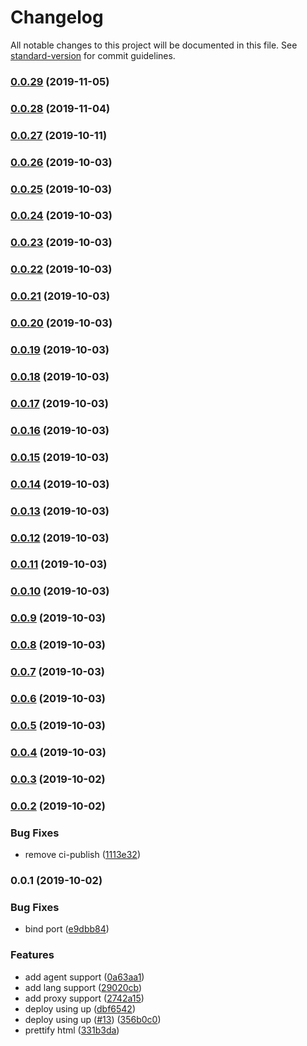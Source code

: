 # Changelog

All notable changes to this project will be documented in this file. See [standard-version](https://github.com/conventional-changelog/standard-version) for commit guidelines.

### [0.0.29](https://github.com/microlinkhq/html/compare/v0.0.28...v0.0.29) (2019-11-05)

### [0.0.28](https://github.com/microlinkhq/html/compare/v0.0.27...v0.0.28) (2019-11-04)

### [0.0.27](https://github.com/microlinkhq/html/compare/v0.0.26...v0.0.27) (2019-10-11)

### [0.0.26](https://github.com/microlinkhq/html/compare/v0.0.25...v0.0.26) (2019-10-03)

### [0.0.25](https://github.com/microlinkhq/html/compare/v0.0.24...v0.0.25) (2019-10-03)

### [0.0.24](https://github.com/microlinkhq/html/compare/v0.0.23...v0.0.24) (2019-10-03)

### [0.0.23](https://github.com/microlinkhq/html/compare/v0.0.22...v0.0.23) (2019-10-03)

### [0.0.22](https://github.com/microlinkhq/html/compare/v0.0.21...v0.0.22) (2019-10-03)

### [0.0.21](https://github.com/microlinkhq/html/compare/v0.0.20...v0.0.21) (2019-10-03)

### [0.0.20](https://github.com/microlinkhq/html/compare/v0.0.19...v0.0.20) (2019-10-03)

### [0.0.19](https://github.com/microlinkhq/html/compare/v0.0.18...v0.0.19) (2019-10-03)

### [0.0.18](https://github.com/microlinkhq/html/compare/v0.0.17...v0.0.18) (2019-10-03)

### [0.0.17](https://github.com/microlinkhq/html/compare/v0.0.16...v0.0.17) (2019-10-03)

### [0.0.16](https://github.com/microlinkhq/html/compare/v0.0.15...v0.0.16) (2019-10-03)

### [0.0.15](https://github.com/microlinkhq/html/compare/v0.0.14...v0.0.15) (2019-10-03)

### [0.0.14](https://github.com/microlinkhq/html/compare/v0.0.13...v0.0.14) (2019-10-03)

### [0.0.13](https://github.com/microlinkhq/html/compare/v0.0.12...v0.0.13) (2019-10-03)

### [0.0.12](https://github.com/microlinkhq/html/compare/v0.0.11...v0.0.12) (2019-10-03)

### [0.0.11](https://github.com/microlinkhq/html/compare/v0.0.10...v0.0.11) (2019-10-03)

### [0.0.10](https://github.com/microlinkhq/html/compare/v0.0.9...v0.0.10) (2019-10-03)

### [0.0.9](https://github.com/microlinkhq/html/compare/v0.0.8...v0.0.9) (2019-10-03)

### [0.0.8](https://github.com/microlinkhq/html/compare/v0.0.7...v0.0.8) (2019-10-03)

### [0.0.7](https://github.com/microlinkhq/html/compare/v0.0.6...v0.0.7) (2019-10-03)

### [0.0.6](https://github.com/microlinkhq/html/compare/v0.0.5...v0.0.6) (2019-10-03)

### [0.0.5](https://github.com/microlinkhq/html/compare/v0.0.4...v0.0.5) (2019-10-03)

### [0.0.4](https://github.com/microlinkhq/html/compare/v0.0.3...v0.0.4) (2019-10-03)

### [0.0.3](https://github.com/microlinkhq/html/compare/v0.0.2...v0.0.3) (2019-10-02)

### [0.0.2](https://github.com/microlinkhq/html/compare/v0.0.1...v0.0.2) (2019-10-02)


### Bug Fixes

* remove ci-publish ([1113e32](https://github.com/microlinkhq/html/commit/1113e32))

### 0.0.1 (2019-10-02)


### Bug Fixes

* bind port ([e9dbb84](https://github.com/microlinkhq/html/commit/e9dbb84))


### Features

* add agent support ([0a63aa1](https://github.com/microlinkhq/html/commit/0a63aa1))
* add lang support ([29020cb](https://github.com/microlinkhq/html/commit/29020cb))
* add proxy support ([2742a15](https://github.com/microlinkhq/html/commit/2742a15))
* deploy using up ([dbf6542](https://github.com/microlinkhq/html/commit/dbf6542))
* deploy using up ([#13](https://github.com/microlinkhq/html/issues/13)) ([356b0c0](https://github.com/microlinkhq/html/commit/356b0c0))
* prettify html ([331b3da](https://github.com/microlinkhq/html/commit/331b3da))
